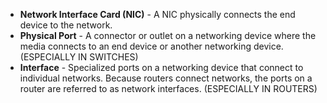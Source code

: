 - **Network Interface Card (NIC)** - A NIC physically connects the end device to the network.
- **Physical Port** - A connector or outlet on a networking device where the media connects to an end device or another networking device. (ESPECIALLY IN SWITCHES)
- **Interface** - Specialized ports on a networking device that connect to individual networks. Because routers connect networks, the ports on a router are referred to as network interfaces. (ESPECIALLY IN ROUTERS)